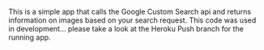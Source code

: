 This is a simple app that calls the Google Custom Search api and returns information on images based on your search request. This code was used in development... please take a look at the Heroku Push branch for the running app.
